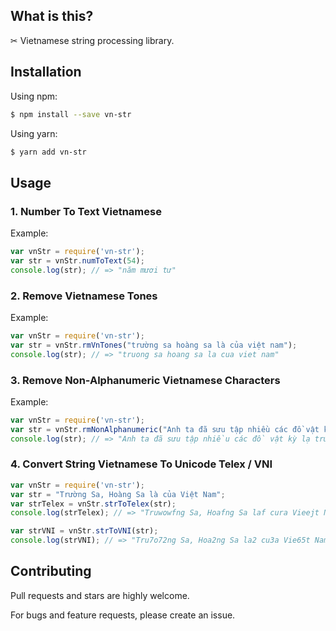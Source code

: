## What is this?

✂ Vietnamese string processing library.

## Installation

Using npm:

```bash
$ npm install --save vn-str
```

Using yarn:
```bash
$ yarn add vn-str
```

## Usage
### 1. Number To Text Vietnamese

Example:

```js
var vnStr = require('vn-str');
var str = vnStr.numToText(54);
console.log(str); // => "năm mươi tư"
```

### 2. Remove Vietnamese Tones

Example:

```js
var vnStr = require('vn-str');
var str = vnStr.rmVnTones("trường sa hoàng sa là của việt nam");
console.log(str); // => "truong sa hoang sa la cua viet nam"
```

### 3. Remove Non-Alphanumeric Vietnamese Characters

Example:

```js
var vnStr = require('vn-str');
var str = vnStr.rmNonAlphanumeric("Anh ta đã sưu tập nhiều các đồ vật kỳ lạ: trứng chim, tem, nắp chai, dây và cúc áo.");
console.log(str); // => "Anh ta đã sưu tập nhiều các đồ vật kỳ lạ trứng chim tem nắp chai dây và cúc áo"
```

### 4. Convert String Vietnamese To Unicode Telex / VNI
```js
var vnStr = require('vn-str');
var str = "Trường Sa, Hoàng Sa là của Việt Nam";
var strTelex = vnStr.strToTelex(str);
console.log(strTelex); // => "Truwowfng Sa, Hoafng Sa laf cura Vieejt Nam"

var strVNI = vnStr.strToVNI(str);
console.log(strVNI); // => "Tru7o72ng Sa, Hoa2ng Sa la2 cu3a Vie65t Nam"

```

## Contributing
Pull requests and stars are highly welcome.

For bugs and feature requests, please create an issue.

